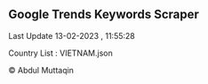 

## Google Trends Keywords Scraper 
 
Last Update 13-02-2023 , 11:55:28

Country List :
VIETNAM.json



© Abdul Muttaqin 
